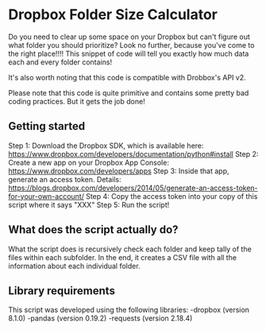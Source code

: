 # Dropbox Folder Size Calculator
Do you need to clear up some space on your Dropbox but can't figure out what folder you should prioritize? 
Look no further, because you've come to the right place!!!! 
This snippet of code will tell you exactly how much data each and every folder contains!

It's also worth noting that this code is compatible with Drobbox's API v2.

Please note that this code is quite primitive and contains some pretty bad coding practices. But it gets the job done!

## Getting started
Step 1: Download the Dropbox SDK, which is available here: https://www.dropbox.com/developers/documentation/python#install
Step 2: Create a new app on your Dropbox App Console: https://www.dropbox.com/developers/apps
Step 3: Inside that app, generate an access token. Details: https://blogs.dropbox.com/developers/2014/05/generate-an-access-token-for-your-own-account/
Step 4: Copy the access token into your copy of this script where it says "XXX"
Step 5: Run the script!

## What does the script actually do?
What the script does is recursively check each folder and keep tally of the files within each subfolder.
In the end, it creates a CSV file with all the information about each individual folder.

## Library requirements
This script was developed using the following libraries: 
-dropbox (version 8.1.0)
-pandas (version 0.19.2)
-requests (version 2.18.4)
